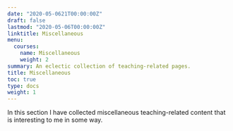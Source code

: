 ```yaml
---
date: "2020-05-0621T00:00:00Z"
draft: false
lastmod: "2020-05-06T00:00:00Z"
linktitle: Miscellaneous
menu:
  courses:
    name: Miscellaneous
    weight: 2
summary: An eclectic collection of teaching-related pages.
title: Miscellaneous
toc: true
type: docs
weight: 1
---
```


In this section I have collected miscellaneous teaching-related content that is interesting to me in some way.
